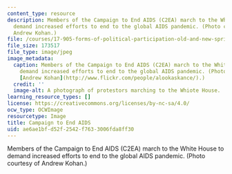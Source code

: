 ```yaml
---
content_type: resource
description: Members of the Campaign to End AIDS (C2EA) march to the White House to
  demand increased efforts to end to the global AIDS pandemic. (Photo courtesy of
  Andrew Kohan.)
file: /courses/17-905-forms-of-political-participation-old-and-new-spring-2005/ae6ae1bfd52f2542f7633006fda8ff30_17-905s05.jpg
file_size: 173517
file_type: image/jpeg
image_metadata:
  caption: Members of the Campaign to End AIDS (C2EA) march to the White House to
    demand increased efforts to end to the global AIDS pandemic. (Photo courtesy of
    [Andrew Kohan](http://www.flickr.com/people/alookaskance/).)
  credit: ''
  image-alt: A photograph of protestors marching to the Whiote House.
learning_resource_types: []
license: https://creativecommons.org/licenses/by-nc-sa/4.0/
ocw_type: OCWImage
resourcetype: Image
title: Campaign to End AIDS
uid: ae6ae1bf-d52f-2542-f763-3006fda8ff30
---
```

Members of the Campaign to End AIDS (C2EA) march to the White House to demand increased efforts to end to the global AIDS pandemic. (Photo courtesy of Andrew Kohan.)